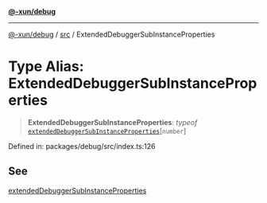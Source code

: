 [**@-xun/debug**](../../README.md)

***

[@-xun/debug](../../README.md) / [src](../README.md) / ExtendedDebuggerSubInstanceProperties

# Type Alias: ExtendedDebuggerSubInstanceProperties

> **ExtendedDebuggerSubInstanceProperties**: *typeof* [`extendedDebuggerSubInstanceProperties`](../variables/extendedDebuggerSubInstanceProperties.md)\[`number`\]

Defined in: packages/debug/src/index.ts:126

## See

[extendedDebuggerSubInstanceProperties](../variables/extendedDebuggerSubInstanceProperties.md)
